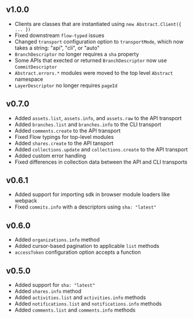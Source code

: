 ## v1.0.0
- Clients are classes that are instantiated using `new Abstract.Client({ ... })`
- Fixed downstream `flow-typed` issues
- Changed `transport` configuration option to `transportMode`, which now takes a string:  "api", "cli", or "auto"
- `BranchDescriptor` no longer requires a `sha` property
- Some APIs that exected or returned `BranchDescriptor` now use `CommitDescriptor`
- `Abstract.errors.*` modules were moved to the top level `Abstract` namespace
- `LayerDescriptor` no longer requires `pageId`

## v0.7.0

- Added `assets.list`, `assets.info`, and `assets.raw` to the API transport
- Added `branches.list` and `branches.info` to the CLI transport
- Added `comments.create` to the API transport
- Fixed Flow typings for top-level modules
- Added `shares.create` to the API tansport
- Added `collections.update` and `collections.create` to the API transport
- Added custom error handling
- Fixed differences in collection data between the API and CLI transports

## v0.6.1

- Added support for importing sdk in browser module loaders like webpack
- Fixed `commits.info` with a descriptors using `sha: "latest"`

## v0.6.0

- Added `organizations.info` method
- Added cursor-based pagination to applicable `list` methods
- `accessToken` configuration option accepts a function

## v0.5.0

- Added support for `sha: "latest"`
- Added `shares.info` method
- Added `activities.list` and `activities.info` methods
- Added `notifications.list` and `notifications.info` methods
- Added `comments.list` and `comments.info` methods
